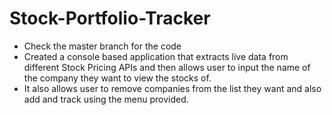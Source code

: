 # Stock-Portfolio-Tracker
+ Check the master branch for the code
+ Created a console based application that extracts live data from different Stock Pricing APIs and then allows user
to input the name of the company they want to view the stocks of.
+ It also allows user to remove companies from the list they want and also add and track using the menu provided.
